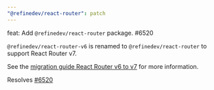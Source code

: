 ```yaml
---
"@refinedev/react-router": patch
---
```


feat: Add `@refinedev/react-router` package. #6520

`@refinedev/react-router-v6` is renamed to `@refinedev/react-router` to support React Router v7.

See the [migration guide React Router v6 to v7](https://refine.dev/docs/routing/integrations/react-router/migration-guide-v6-to-v7) for more information.

Resolves [#6520](https://github.com/refinedev/refine/issues/6520)
